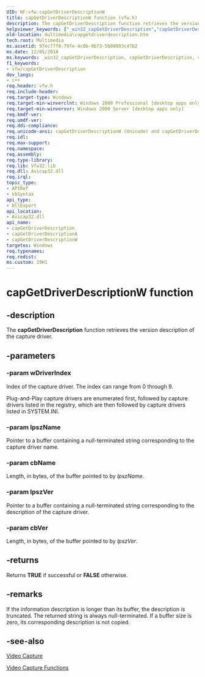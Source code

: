 ```yaml
---
UID: NF:vfw.capGetDriverDescriptionW
title: capGetDriverDescriptionW function (vfw.h)
description: The capGetDriverDescription function retrieves the version description of the capture driver.helpviewer_keywords: ["_win32_capGetDriverDescription","capGetDriverDescription","capGetDriverDescription function [Windows Multimedia]","capGetDriverDescriptionA","capGetDriverDescriptionW","multimedia.capgetdriverdescription","vfw/capGetDriverDescription","vfw/capGetDriverDescriptionA","vfw/capGetDriverDescriptionW"]
old-location: multimedia\capgetdriverdescription.htm
tech.root: Multimedia
ms.assetid: 97ec77f8-79fe-4c0b-9b73-5b09903c47b2
ms.date: 12/05/2018
ms.keywords: _win32_capGetDriverDescription, capGetDriverDescription, capGetDriverDescription function [Windows Multimedia], capGetDriverDescriptionA, capGetDriverDescriptionW, multimedia.capgetdriverdescription, vfw/capGetDriverDescription, vfw/capGetDriverDescriptionA, vfw/capGetDriverDescriptionW
f1_keywords:
- vfw/capGetDriverDescription
dev_langs:
- c++
req.header: vfw.h
req.include-header: 
req.target-type: Windows
req.target-min-winverclnt: Windows 2000 Professional [desktop apps only]
req.target-min-winversvr: Windows 2000 Server [desktop apps only]
req.kmdf-ver: 
req.umdf-ver: 
req.ddi-compliance: 
req.unicode-ansi: capGetDriverDescriptionW (Unicode) and capGetDriverDescriptionA (ANSI)
req.idl: 
req.max-support: 
req.namespace: 
req.assembly: 
req.type-library: 
req.lib: Vfw32.lib
req.dll: Avicap32.dll
req.irql: 
topic_type:
- APIRef
- kbSyntax
api_type:
- DllExport
api_location:
- Avicap32.dll
api_name:
- capGetDriverDescription
- capGetDriverDescriptionA
- capGetDriverDescriptionW
targetos: Windows
req.typenames: 
req.redist: 
ms.custom: 19H1
---
```


# capGetDriverDescriptionW function


## -description



The <b>capGetDriverDescription</b> function retrieves the version description of the capture driver.




## -parameters




### -param wDriverIndex

Index of the capture driver. The index can range from 0 through 9.

Plug-and-Play capture drivers are enumerated first, followed by capture drivers listed in the registry, which are then followed by capture drivers listed in SYSTEM.INI.


### -param lpszName

Pointer to a buffer containing a null-terminated string corresponding to the capture driver name.


### -param cbName

Length, in bytes, of the buffer pointed to by <i>lpszName</i>.


### -param lpszVer

Pointer to a buffer containing a null-terminated string corresponding to the description of the capture driver.


### -param cbVer

Length, in bytes, of the buffer pointed to by <i>lpszVer</i>.


## -returns



Returns <b>TRUE</b> if successful or <b>FALSE</b> otherwise.




## -remarks



If the information description is longer than its buffer, the description is truncated. The returned string is always null-terminated. If a buffer size is zero, its corresponding description is not copied.




## -see-also




<a href="https://docs.microsoft.com/windows/desktop/Multimedia/video-capture">Video Capture</a>



<a href="https://docs.microsoft.com/windows/desktop/Multimedia/video-capture-functions">Video Capture Functions</a>
 

 

